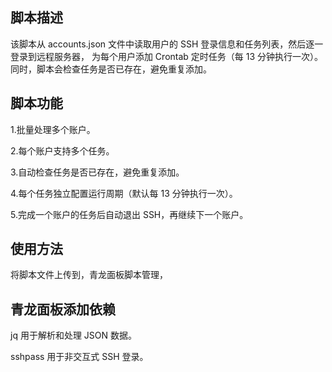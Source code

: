 

## 脚本描述

该脚本从 accounts.json 文件中读取用户的 SSH 登录信息和任务列表，然后逐一登录到远程服务器，
为每个用户添加 Crontab 定时任务（每 13 分钟执行一次）。同时，脚本会检查任务是否已存在，避免重复添加。

## 脚本功能

1.批量处理多个账户。

2.每个账户支持多个任务。

3.自动检查任务是否已存在，避免重复添加。

4.每个任务独立配置运行周期（默认每 13 分钟执行一次）。

5.完成一个账户的任务后自动退出 SSH，再继续下一个账户。

## 使用方法
将脚本文件上传到，青龙面板脚本管理，

## 青龙面板添加依赖
  jq  用于解析和处理 JSON 数据。
  
  sshpass  用于非交互式 SSH 登录。
